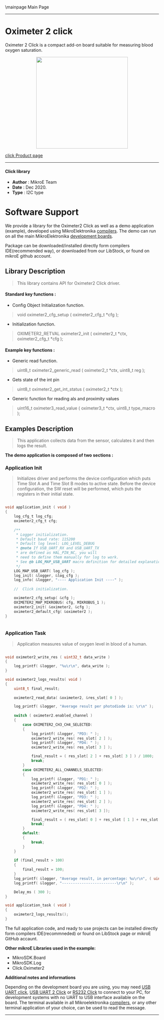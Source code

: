 \mainpage Main Page
 

---
# Oximeter 2 click

Oximeter 2 Click is a compact add-on board suitable for measuring blood oxygen saturation.

<p align="center">
  <img src="https://download.mikroe.com/images/click_for_ide/oximeter2_click.png" height=300px>
</p>


[click Product page](https://www.mikroe.com/oximeter-2-click)

---


#### Click library 

- **Author**        : MikroE Team
- **Date**          : Dec 2020.
- **Type**          : I2C type


# Software Support

We provide a library for the Oximeter2 Click 
as well as a demo application (example), developed using MikroElektronika 
[compilers](https://shop.mikroe.com/compilers). 
The demo can run on all the main MikroElektronika [development boards](https://shop.mikroe.com/development-boards).

Package can be downloaded/installed directly form compilers IDE(recommended way), or downloaded from our LibStock, or found on mikroE github account. 

## Library Description

> This library contains API for Oximeter2 Click driver.

#### Standard key functions :

- Config Object Initialization function.
> void oximeter2_cfg_setup ( oximeter2_cfg_t *cfg ); 
 
- Initialization function.
> OXIMETER2_RETVAL oximeter2_init ( oximeter2_t *ctx, oximeter2_cfg_t *cfg );

#### Example key functions :

- Generic read function.
> uint8_t oximeter2_generic_read ( oximeter2_t *ctx, uint8_t reg );
 
- Gets state of the int pin
> uint8_t oximeter2_get_int_status ( oximeter2_t *ctx );

- Generic function for reading als and proximity values
> uint16_t oximeter3_read_value ( oximeter3_t *ctx, uint8_t type_macro );

## Examples Description

> This application collects data from the sensor, calculates it and then logs the result.

**The demo application is composed of two sections :**

### Application Init 

> Initializes driver and performs the device configuration which puts Time Slot A and Time Slot B modes to active state. Before the device configuration, the SW reset will be performed, which puts the registers in their initial state.

```c

void application_init ( void )
{
    log_cfg_t log_cfg;
    oximeter2_cfg_t cfg;
    
    /** 
     * Logger initialization.
     * Default baud rate: 115200
     * Default log level: LOG_LEVEL_DEBUG
     * @note If USB_UART_RX and USB_UART_TX 
     * are defined as HAL_PIN_NC, you will 
     * need to define them manually for log to work. 
     * See @b LOG_MAP_USB_UART macro definition for detailed explanation.
     */
    LOG_MAP_USB_UART( log_cfg );
    log_init( &logger, &log_cfg );
    log_info( &logger, "---- Application Init ----" );
    
    //  Click initialization.

    oximeter2_cfg_setup( &cfg );
    OXIMETER2_MAP_MIKROBUS( cfg, MIKROBUS_1 );
    oximeter2_init( &oximeter2, &cfg );
    oximeter2_default_cfg( &oximeter2 );
}
  
```

### Application Task

> Application measures value of oxygen level in blood of a human. 

```c

void oximeter2_write_res ( uint32_t data_write )
{
    log_printf( &logger, "%u\r\n", data_write );
}

void oximeter2_logs_results( void )
{
    uint8_t final_result;
    
    oximeter2_read_data( &oximeter2, &res_slot[ 0 ] );

    log_printf( &logger, "Average result per photodiode is: \r\n" );
    
    switch ( oximeter2.enabled_channel )
    {
        case OXIMETER2_CH3_CH4_SELECTED:
        {
            log_printf( &logger, "PD3: " );
            oximeter2_write_res( res_slot[ 2 ] );
            log_printf( &logger, "PD4: " );
            oximeter2_write_res( res_slot[ 3 ] );

            final_result = ( res_slot[ 2 ] + res_slot[ 3 ] ) / 1000;
            break;
        }
        case OXIMETER2_ALL_CHANNELS_SELECTED:
        {
            log_printf( &logger, "PD1: " );
            oximeter2_write_res( res_slot[ 0 ] );
            log_printf( &logger, "PD2: " );
            oximeter2_write_res( res_slot[ 1 ] );
            log_printf( &logger, "PD3: " );
            oximeter2_write_res( res_slot[ 2 ] );
            log_printf( &logger, "PD4: " );
            oximeter2_write_res( res_slot[ 3 ]);

            final_result = ( res_slot[ 0 ] + res_slot [ 1 ] + res_slot[ 2 ] + res_slot[ 3 ] ) / 1000;
            break;
        }
        default:
        {
            break;
        }
    }
    
    if (final_result > 100)
    {
        final_result = 100;
    }
    log_printf( &logger, "Average result, in percentage: %u\r\n", ( uint16_t )final_result );
    log_printf( &logger, "-------------------------\r\n" );

    Delay_ms ( 300 );
}

void application_task ( void )
{
    oximeter2_logs_results();
}

```

The full application code, and ready to use projects can be  installed directly form compilers IDE(recommneded) or found on LibStock page or mikroE GitHub accaunt.

**Other mikroE Libraries used in the example:** 

- MikroSDK.Board
- MikroSDK.Log
- Click.Oximeter2

**Additional notes and informations**

Depending on the development board you are using, you may need 
[USB UART click](https://shop.mikroe.com/usb-uart-click), 
[USB UART 2 Click](https://shop.mikroe.com/usb-uart-2-click) or 
[RS232 Click](https://shop.mikroe.com/rs232-click) to connect to your PC, for 
development systems with no UART to USB interface available on the board. The 
terminal available in all Mikroelektronika 
[compilers](https://shop.mikroe.com/compilers), or any other terminal application 
of your choice, can be used to read the message.



---
